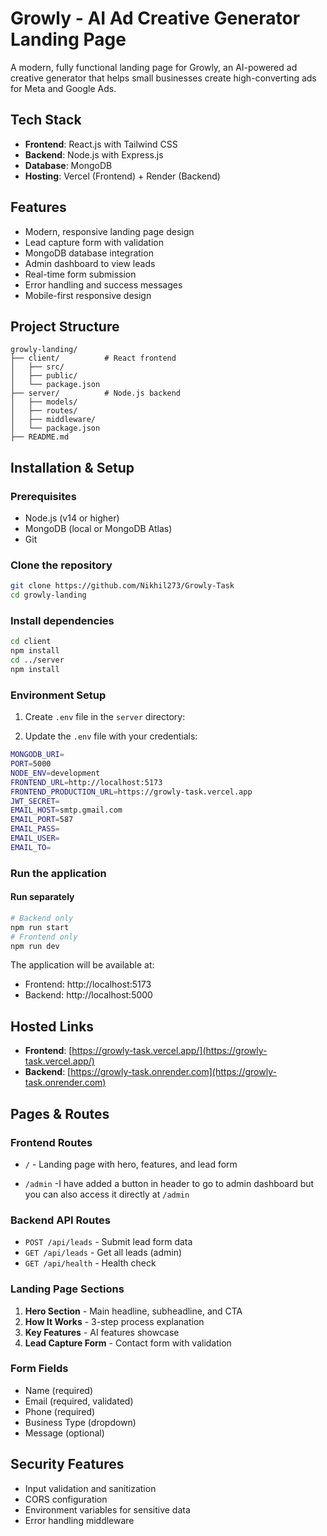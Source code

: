# Growly - AI Ad Creative Generator Landing Page

A modern, fully functional landing page for Growly, an AI-powered ad creative generator that helps small businesses create high-converting ads for Meta and Google Ads.

## Tech Stack

- **Frontend**: React.js with Tailwind CSS
- **Backend**: Node.js with Express.js
- **Database**: MongoDB
- **Hosting**: Vercel (Frontend) + Render (Backend)

## Features

- Modern, responsive landing page design
- Lead capture form with validation
- MongoDB database integration
- Admin dashboard to view leads
- Real-time form submission
- Error handling and success messages
- Mobile-first responsive design

## Project Structure

```
growly-landing/
├── client/          # React frontend
│   ├── src/
│   ├── public/
│   └── package.json
├── server/          # Node.js backend
│   ├── models/
│   ├── routes/
│   ├── middleware/
│   └── package.json
├── README.md
```

## Installation & Setup

### Prerequisites

- Node.js (v14 or higher)
- MongoDB (local or MongoDB Atlas)
- Git

### Clone the repository

```bash
git clone https://github.com/Nikhil273/Growly-Task
cd growly-landing
```

### Install dependencies

```bash
cd client
npm install
cd ../server
npm install
```

### Environment Setup

1. Create `.env` file in the `server` directory:

2. Update the `.env` file with your credentials:

```bash
MONGODB_URI=
PORT=5000
NODE_ENV=development
FRONTEND_URL=http://localhost:5173
FRONTEND_PRODUCTION_URL=https://growly-task.vercel.app
JWT_SECRET=
EMAIL_HOST=smtp.gmail.com
EMAIL_PORT=587
EMAIL_PASS=
EMAIL_USER=
EMAIL_TO=
```

### Run the application

#### Run separately

```bash
# Backend only
npm run start
# Frontend only
npm run dev
```

The application will be available at:

- Frontend: http://localhost:5173
- Backend: http://localhost:5000



## Hosted Links

- **Frontend**: [https://growly-task.vercel.app/](https://growly-task.vercel.app/)
- **Backend**: [https://growly-task.onrender.com](https://growly-task.onrender.com)

## Pages & Routes

### Frontend Routes

- `/` - Landing page with hero, features, and lead form

- `/admin` -I have added a button in header to go to admin dashboard but you can also access it directly at `/admin`

### Backend API Routes

- `POST /api/leads` - Submit lead form data
- `GET /api/leads` - Get all leads (admin)
- `GET /api/health` - Health check

### Landing Page Sections

1. **Hero Section** - Main headline, subheadline, and CTA
2. **How It Works** - 3-step process explanation
3. **Key Features** - AI features showcase
4. **Lead Capture Form** - Contact form with validation

### Form Fields

- Name (required)
- Email (required, validated)
- Phone (required)
- Business Type (dropdown)
- Message (optional)

## Security Features

- Input validation and sanitization
- CORS configuration
- Environment variables for sensitive data
- Error handling middleware
